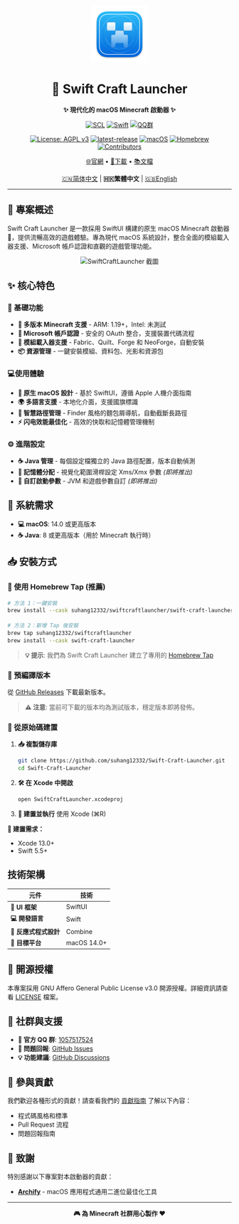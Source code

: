 <div align="center">
  <img src="../SwiftCraftLauncher/Assets.xcassets/AppIcon.appiconset/mac512pt2x.png" alt="SwiftCraftLauncher" width="128" height="128">
  
  # 🚀 Swift Craft Launcher
  
  **✨ 現代化的 macOS Minecraft 啟動器 ✨**
  
  [![SCL](https://img.shields.io/badge/SCL-Swift%20Craft%20Launcher-orange.svg)](https://github.com/suhang12332/Swift-Craft-Launcher)
  [![Swift](https://img.shields.io/badge/Swift-5.5+-red.svg)](https://swift.org/)
  [![QQ群](https://img.shields.io/badge/QQ%E7%BE%A4-1057517524-blue.svg)](https://qm.qq.com/cgi-bin/qm/qr?k=1057517524)
  
  [![License: AGPL v3](https://img.shields.io/badge/License-AGPL%20v3-blue.svg)](https://www.gnu.org/licenses/agpl-3.0)
  [![latest-release](https://img.shields.io/github/v/release/suhang12332/Swift-Craft-Launcher?label=latest-release)](https://github.com/suhang12332/Swift-Craft-Launcher/releases/latest)
  [![macOS](https://img.shields.io/badge/macOS-14.0+-blue.svg)](https://developer.apple.com/macos/)
  [![Homebrew](https://img.shields.io/badge/Homebrew-available-green.svg)](https://formulae.brew.sh/cask/swiftcraft-launcher)
  [![Contributors](https://img.shields.io/github/contributors/suhang12332/Swift-Craft-Launcher?color=ee8449&style=flat-square)](https://github.com/suhang12332/Swift-Craft-Launcher/graphs/contributors)
  
  [🌐官網](https://suhang12332.github.io/swift-craft-launcher-web.github.io/) • [💾下載](https://github.com/suhang12332/Swift-Craft-Launcher/releases/latest) • [📚文檔](https://github.com/suhang12332/Swift-Craft-Launcher/wiki)
  
  [🇨🇳简体中文](../README.md) | **🇭🇰繁體中文** | [🇬🇧English](README_en.md)
</div>

---

## 🎯 專案概述

Swift Craft Launcher 是一款採用 SwiftUI 構建的原生 macOS Minecraft 啟動器🍎，提供流暢高效的遊戲體驗。專為現代 macOS 系統設計，整合全面的模組載入器支援、Microsoft 帳戶認證和直觀的遊戲管理功能。

<div align="center">
  <img src="https://s2.loli.net/2025/08/12/pTPxSJh1bCzmGKo.png" alt="SwiftCraftLauncher 截圖" width="800">
</div>

## ✨ 核心特色

### 🧩 基礎功能
- **🔄 多版本 Minecraft 支援** - ARM: 1.19+，Intel: 未測試
- **🔐 Microsoft 帳戶認證** - 安全的 OAuth 整合，支援裝置代碼流程
- **🧰 模組載入器支援** - Fabric、Quilt、Forge 和 NeoForge，自動安裝
- **📦 資源管理** - 一鍵安裝模組、資料包、光影和資源包

### 💻使用體驗
- **🎨 原生 macOS 設計** - 基於 SwiftUI，遵循 Apple 人機介面指南
- **🌍 多語言支援** - 本地化介面，支援國旗標識
- **📂 智慧路徑管理** - Finder 風格的麵包屑導航，自動截斷長路徑
- **⚡️ 闪电效能最佳化** - 高效的快取和記憶體管理機制

### ⚙️ 進階設定
- **☕️ Java 管理** - 每個設定檔獨立的 Java 路徑配置，版本自動偵測
- **🧠 記憶體分配** - 視覺化範圍滑桿設定 Xms/Xmx 參數 *(即將推出)*
- **🔧 自訂啟動參數** - JVM 和遊戲參數自訂 *(即將推出)*

## 🧾 系統需求

- **💻 macOS**: 14.0 或更高版本
- **☕️ Java**: 8 或更高版本（用於 Minecraft 執行時）

## 📥 安裝方式

### 🍺 使用 Homebrew Tap (推薦)
```bash
# 方法 1：一鍵安裝
brew install --cask suhang12332/swiftcraftlauncher/swift-craft-launcher

# 方法 2：新增 Tap 後安裝
brew tap suhang12332/swiftcraftlauncher
brew install --cask swift-craft-launcher
```

> **💡 提示**: 我們為 Swift Craft Launcher 建立了專用的 [Homebrew Tap](https://github.com/suhang12332/homebrew-swiftcraftlauncher)

### 💾 預編譯版本
從 [GitHub Releases](https://github.com/suhang12332/Swift-Craft-Launcher/releases/latest) 下載最新版本。

> **⚠️ 注意**: 當前可下載的版本均為測試版本，穩定版本即將發佈。

### 🔨 從原始碼建置
1. **📥 複製儲存庫**
   ```bash
   git clone https://github.com/suhang12332/Swift-Craft-Launcher.git
   cd Swift-Craft-Launcher
   ```

2. **🛠️ 在 Xcode 中開啟**
   ```bash
   open SwiftCraftLauncher.xcodeproj
   ```

3. **🚀 建置並執行** 使用 Xcode (⌘R)

**🧪 建置需求：**
- Xcode 13.0+
- Swift 5.5+

## 技術架構

| 元件 | 技術 |
|------|------|
| **🎨 UI 框架** | SwiftUI |
| **💻 開發語言** | Swift |
| **🔄 反應式程式設計** | Combine |
| **📱 目標平台** | macOS 14.0+ |

## 📜 開源授權

本專案採用 GNU Affero General Public License v3.0 開源授權。詳細資訊請查看 [LICENSE](../LICENSE) 檔案。

## 🤝 社群與支援

- **👥 官方 QQ 群**: [1057517524](https://qm.qq.com/cgi-bin/qm/qr?k=1057517524)
- **🐛 問題回報**: [GitHub Issues](https://github.com/suhang12332/Swift-Craft-Launcher/issues)
- **💡 功能建議**: [GitHub Discussions](https://github.com/suhang12332/Swift-Craft-Launcher/discussions)

## 🌟 參與貢獻

我們歡迎各種形式的貢獻！請查看我們的 [貢獻指南](../CONTRIBUTING.md) 了解以下內容：
- 程式碼風格和標準
- Pull Request 流程
- 問題回報指南

## 🙏 致謝

特別感謝以下專案對本啟動器的貢獻：

- **[Archify](https://github.com/Oct4Pie/archify)** - macOS 應用程式通用二進位最佳化工具

---

<div align="center">
  <strong>🎮 為 Minecraft 社群用心製作 ❤️</strong>
</div>
